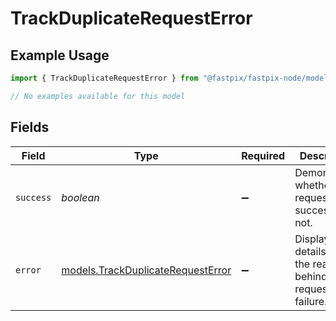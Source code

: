 # TrackDuplicateRequestError

## Example Usage

```typescript
import { TrackDuplicateRequestError } from "@fastpix/fastpix-node/models/errors";

// No examples available for this model
```

## Fields

| Field                                                                           | Type                                                                            | Required                                                                        | Description                                                                     |
| ------------------------------------------------------------------------------- | ------------------------------------------------------------------------------- | ------------------------------------------------------------------------------- | ------------------------------------------------------------------------------- |
| `success`                                                                       | *boolean*                                                                       | :heavy_minus_sign:                                                              | Demonstrates whether the request is successful or not.                          |
| `error`                                                                         | [models.TrackDuplicateRequestError](../../models/trackduplicaterequesterror.md) | :heavy_minus_sign:                                                              | Displays details about the reasons behind the request's failure.                |